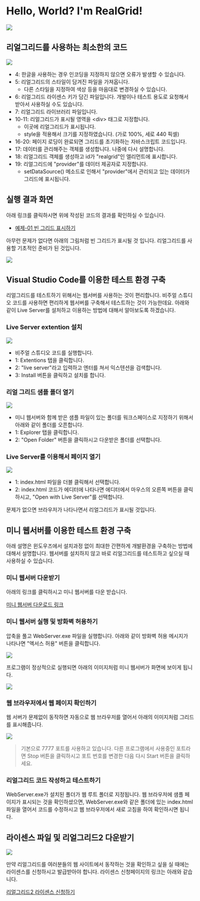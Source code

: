 # Hello, World? I'm RealGrid!

[![](youtube-01.jpg)](https://youtu.be/xck4lfhmdQ0)

## 리얼그리드를 사용하는 최소한의 코드

![](code-01.png)
* 4: 한글을 사용하는 경우 인코딩을 지정하지 않으면 오류가 발생할 수 있습니다.
* 5: 리얼그리드의 스타일이 담겨진 파일을 가져옵니다.
  * 다른 스타일을 지정하여 색상 등을 마음대로 변경하실 수 있습니다.
* 6: 리얼그리드 라이센스 키가 담긴 파일입니다. 개발이나 테스트 용도로 요청해서 받아서 사용하실 수도 있습니다.
* 7: 리얼그리드 라이브러리 파일입니다.
* 10-11: 리얼그리드가 표시될 영역을 &lt;div> 태그로 지정합니다.
  * 이곳에 리얼그리드가 표시됩니다.
  * style을 적용해서 크기를 지정하였습니다. (가로 100%, 세로 440 픽셀)
* 16-20: 페이지 로딩이 완료되면 그리드를 초기화하는 자바스크립트 코드입니다.
* 17: 데이터를 관리해주는 객체를 생성합니다. 나중에 다시 설명합니다.
* 18: 리얼그리드 객체를 생성하고 id가 "realgrid"인 엘리먼트에 표시합니다.
* 19: 리얼그리드에 "provider"를 데이터 제공자로 지정합니다.
  * setDataSource() 메소드로 인해서 "provider"에서 관리되고 있는 데이터가 그리드에 표시됩니다.


## 실행 결과 화면

아래 링크를 클릭하시면 위에 작성된 코드의 결과를 확인하실 수 있습니다.

* [예제-01 빈 그리드 표시하기](http://10bun.tv/samples/realgrid2/part-1/01)

아무런 문제가 없다면 아래의 그림처럼 빈 그리드가 표시될 것 입니다.
리얼그리드를 사용할 기초적인 준비가 된 것입니다.

![](./pic-1.png)


## Visual Studio Code를 이용한 테스트 환경 구축

리얼그리드를 테스트하기 위해서는 웹서버를 사용하는 것이 편리합니다.
비주얼 스튜디오 코드를 사용하면 편리하게 웹서버를 구축해서 테스트하는 것이 가능한데요.
아래와 같이 Live Server를 설처하고 이용하는 방법에 대해서 알아보도록 하겠습니다.


### Live Server extention 설치

![](./pic-5.png)
* 비주얼 스튜디오 코드를 실행합니다.
* 1: Extentions 탭을 클릭합니다.
* 2: "live server"라고 입력하고 엔터를 쳐서 익스텐션을 검색합니다.
* 3: Install 버튼을 클릭하고 설치를 합니다.


### 리얼 그리드 샘플 폴더 열기

![](./pic-6.png)
* 미니 웹서버와 함께 받은 샘플 파일이 있는 폴더를 워크스페이스로 지정하기 위해서 아래와 같이 폴더를 오픈합니다.
* 1: Explorer 탭을 클릭합니다.
* 2: "Open Folder" 버튼을 클릭하시고 다운받은 폴더를 선택합니다.


### Live Server를 이용해서 페이지 열기

![](./pic-7.png)
* 1: index.html 파일을 더블 클릭해서 선택합니다.
* 2: index.html 코드가 에디터에 나타나면 에디터에서 마우스의 오른쪽 버튼을 클릭하시고, "Open with Live Server"를 선택합니다.

문제가 없으면 브라우저가 나타나면서 리얼그리드가 표시될 것입니다.


## 미니 웹서버를 이용한 테스트 환경 구축

아래 설명은 윈도우즈에서 설치과정 없이 최대한 간편하게 개발환경을 구축하는 방법에 대해서 설명합니다.
웹서버를 설치하지 않고 바로 리얼그리드를 테스트하고 싶으실 때 사용하실 수 있습니다.


### 미니 웹서버 다운받기

아래의 링크를 클릭하시고 미니 웹서버를 다운 받습니다.

[미니 웹서버 다운로드 링크](/downloads/realgrid2.zip)


### 미니 웹서버 실행 및 방화벽 허용하기

압축을 풀고 WebServer.exe 파일을 실행합니다.
아래와 같이 방화벽 허용 메시지가 나타나면 "엑서스 허용" 버튼을 클릭합니다.

![](./pic-2.png)

프로그램이 정상적으로 실행되면 아래의 이미지처럼 미니 웹서버가 화면에 보이게 됩니다.

![](./pic-3.png)


### 웹 브라우저에서 웹 페이지 확인하기

웹 서버가 문제없이 동작하면 자동으로 웹 브라우저를 열어서 아래의 이미지처럼 그리드를 표시해줍니다.

![](./pic-4.png)

> 기본으로 7777 포트를 사용하고 있습니다. 다른 프로그램에서 사용중인 포트라면 
> Stop 버튼을 클릭하시고 포트 번호를 변경한 다음 다시 Start 버튼을 클릭하세요.


### 리얼그리드 코드 작성하고 테스트하기

WebServer.exe가 설치된 폴더가 웹 루트 폴더로 지정됩니다.
웹 브라우저에 샘플 페이지가 표시되는 것을 확인하셨으면, 
WebServer.exe와 같은 폴더에 있는 index.html 파일을 열어서
코드를 수정하시고 웹 브라우저에서 새로 고침을 하여 확인하시면 됩니다.


## 라이센스 파일 및 리얼그리드2 다운받기

[![](youtube-02.jpg)](https://youtu.be/M8bWc0p86lM)

만약 리얼그리드를 여러분들의 웹 사이트에서 동작하는 것을 확인하고 싶을 실 때에는 라이센스를 신청하시고 발급받아야 합니다.
라이센스 신청페이지의 링크는 아래와 같습니다.

[리얼그리드2 라이센스 신청하기](https://service.realgrid.com/start)
